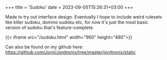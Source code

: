 +++
title = 'Sudoku'
date = 2023-09-05T15:26:31+03:00
+++

Made to try out interface design. Eventually I hope to include weird rulesets like killer sudoku, domino sudoku etc, for now it's just the most basic version of sudoku that's feature-complete.

{{< iframe src="/sudoku.html" width="960" height="480">}}

Can also be found on my github here: https://github.com/Jonii/Jonitronix/tree/master/jonitronix/static
